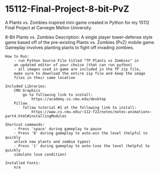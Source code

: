 # 15112-Final-Project-8-bit-PvZ
A Plants vs. Zombies inspired mini game created in Python for my 15112 Final Project at Carnegie Mellon University. 


8-Bit Plants vs. Zombies
    Description: 
        A single player tower-defense style game based off of
        the pre-existing Plants vs. Zombies (PvZ) mobile game. Gameplay
        involves planting plants to fight off invading zombies. 

    How to Run:
        - run Python Source File titled "TP Plants vs Zombies" in 
        an updated editor of your choice (that can run python)
        - all images used in game are included in the TP zip file,
        make sure to download the entire zip file and keep the image
        files in their same location

    Included Libraries:
        CMU Graphics
            go to following link to install:
                https://academy.cs.cmu.edu/desktop
        Pillow
            follow tutorial #1 at the following link to install:
                https://www.cs.cmu.edu/~112-f22/notes/notes-animations-part4.html#installingModules 

    Shortcut commands:
        - Press 'space' during gameplay to pause
        - Press '0' during gameplay to auto-win the level (helpful to quickly
        unlock new plants and zombie types)
        - Press '1' during gameplay to auto-lose the level (helpful to quickly
        simulate lose condition)

    Installed Fonts:
        n/a
